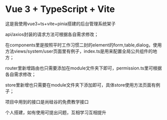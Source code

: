 # Vue 3 + TypeScript + Vite

这是我使用vue3+ts+vite+pinia搭建的后台管理系统架子

api/axios封装的请求方法可根据各自需求修改；

在components里是按照平时工作习惯二封的element的form,table,dialog，使用方法views/system/user页面里有例子，index.ts是用来配置全局公共组件的地方；

router里新增路由也只需要添加在module文件夹下即可，permission.ts里可根据各自需求修改；

store里新增也只需要在module文件夹下添加即可，具体store使用方法页面有例子；

项目中用到的接口是尚硅谷的免费教学接口

个人搭建，如有使用可提出问题，互相学习互相提升
